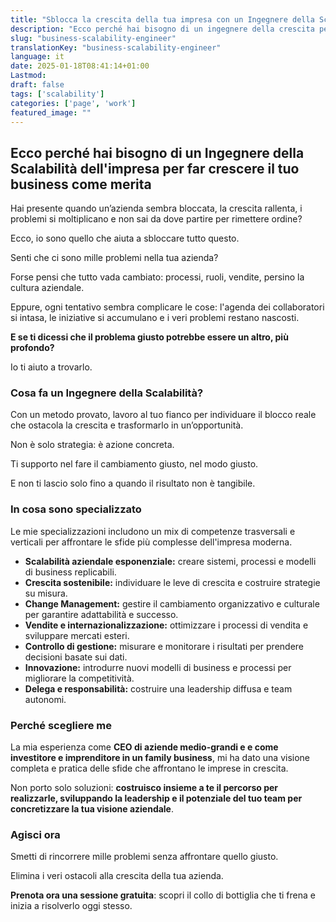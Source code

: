 ```yaml
---
title: "Sblocca la crescita della tua impresa con un Ingegnere della Scalabilità"
description: "Ecco perché hai bisogno di un ingegnere della crescita per portare il tuo business dove merita."
slug: "business-scalability-engineer"
translationKey: "business-scalability-engineer"
language: it
date: 2025-01-18T08:41:14+01:00
Lastmod: 
draft: false 
tags: ['scalability']
categories: ['page', 'work']
featured_image: ""
---
```

## Ecco perché hai bisogno di un Ingegnere della Scalabilità dell'impresa per far crescere il tuo business come merita

Hai presente quando un’azienda sembra bloccata, la crescita rallenta, i problemi si moltiplicano e non sai da dove partire per rimettere ordine?

Ecco, io sono quello che aiuta a sbloccare tutto questo.

Senti che ci sono mille problemi nella tua azienda?  

Forse pensi che tutto vada cambiato: processi, ruoli, vendite, persino la cultura aziendale.  

Eppure, ogni tentativo sembra complicare le cose: l'agenda dei collaboratori si intasa, le iniziative si accumulano e i veri problemi restano nascosti.

**E se ti dicessi che il problema giusto potrebbe essere un altro, più profondo?**

Io ti aiuto a trovarlo.

### Cosa fa un Ingegnere della Scalabilità?

Con un metodo provato, lavoro al tuo fianco per individuare il blocco reale che ostacola la crescita e trasformarlo in un’opportunità.

Non è solo strategia: è azione concreta.

Ti supporto nel fare il cambiamento giusto, nel modo giusto.

E non ti lascio solo fino a quando il risultato non è tangibile.

### In cosa sono specializzato

Le mie specializzazioni includono un mix di competenze trasversali e verticali per affrontare le sfide più complesse dell'impresa moderna.

* **Scalabilità aziendale esponenziale:**  creare sistemi, processi e modelli di business replicabili.
* **Crescita sostenibile:**  individuare le leve di crescita e costruire strategie su misura.
* **Change Management:**  gestire il cambiamento organizzativo e culturale per garantire adattabilità e successo.
* **Vendite e internazionalizzazione:**  ottimizzare i processi di vendita e sviluppare mercati esteri.
* **Controllo di gestione:**  misurare e monitorare i risultati per prendere decisioni basate sui dati.
* **Innovazione:**  introdurre nuovi modelli di business e processi per migliorare la competitività.
* **Delega e responsabilità:**  costruire una leadership diffusa e team autonomi.

### Perché scegliere me

La mia esperienza come **CEO di aziende medio-grandi e e come investitore e imprenditore in un family business**, mi ha dato una visione completa e pratica delle sfide che affrontano le imprese in crescita.

Non porto solo soluzioni: **costruisco insieme a te il percorso per realizzarle, sviluppando la leadership e il potenziale del tuo team per concretizzare la tua visione aziendale**.

### **Agisci ora**

Smetti di rincorrere mille problemi senza affrontare quello giusto.

Elimina i veri ostacoli alla crescita della tua azienda.

**Prenota ora una sessione gratuita**: scopri il collo di bottiglia che ti frena e inizia a risolverlo oggi stesso.

<!-- Calendly inline widget begin -->
<div
    class="calendly-inline-widget"
    data-url="https://calendly.com/matteo-cervelli/coaching-strategico-gratuito?text_color=303030&primary_color=af00bf"
    style="min-width:320px;height:700px;">
</div>
<script
    type="text/javascript"
    src="https://assets.calendly.com/assets/external/widget.js"
    async>
</script>
<!-- Calendly inline widget end -->